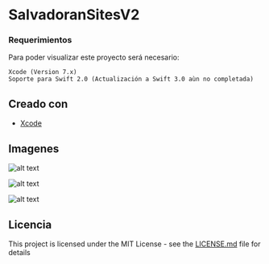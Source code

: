 # SalvadoranSitesV2


### Requerimientos
Para poder visualizar este proyecto será necesario:

```
Xcode (Version 7.x)
Soporte para Swift 2.0 (Actualización a Swift 3.0 aùn no completada)
```

## Creado con

* [Xcode](https://developer.apple.com/xcode/) 


## Imagenes

![alt text](https://i.imgur.com/sqEeqj6.png "Logo Title Text 1")

![alt text](https://i.imgur.com/d2FKSLA.png "Logo Title Text 1")

![alt text](https://i.imgur.com/0tbMgMs.png "Logo Title Text 1")

## Licencia

This project is licensed under the MIT License - see the [LICENSE.md](LICENSE) file for details



